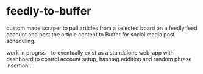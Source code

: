# feedly-to-buffer

custom made scraper to pull articles from a selected board on a feedly feed account and post the article content to Buffer for social media post scheduling.

work in progrss - to eventually exist as a standalone web-app with dashboard to control account setup, hashtag addition and random phrase insertion....
